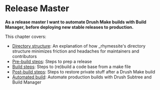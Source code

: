 Release Master
=============

**As a release master I want to automate Drush Make builds with Build Manager,
before deploying new stable releases to production.**

This chapter covers:
  * [Directory structure](release-master/directory-structure.html): An
    explanation of how _rhymessite's directory structure minimizes friction and
    headaches for maintainers and contributors
  * [Pre-build steps](release-master/prebuild.html): Steps to prep a release
  * [Build steps](release-master/build.html): Steps to (re)build a code base
    from a make file
  * [Post-build steps](release-master/postbuild.html): Steps to restore private
    stuff after a Drush Make build
  * [Automated build](release-master/automated-build.html): Automate production
    builds with Drush Subtree and Build Manager

